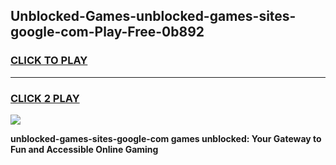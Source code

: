 
## Unblocked-Games-unblocked-games-sites-google-com-Play-Free-0b892
<h3>
<a href="https://premium76.site?title=unblocked-games-sites-google-com&ref=18A1">CLICK TO PLAY</a></h3>
<hr>

<h3>
<a href="https://premium76.site?title=unblocked-games-sites-google-com&ref=18A1">CLICK 2 PLAY</a>
  
</h3>

<a href="https://premium76.site?title=unblocked-games-sites-google-com&ref=18A1"><img src="https://clearcache.store/games.png"></a>


**unblocked-games-sites-google-com games unblocked: Your Gateway to Fun and Accessible Online Gaming**

